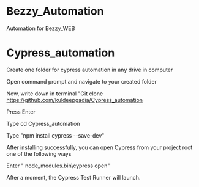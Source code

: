 # Bezzy_Automation
Automation for Bezzy_WEB

# Cypress_automation

Create one folder for cypress automation in any drive in computer

Open command prompt and navigate to your created folder

Now, write down in terminal "Git clone https://github.com/kuldeepgadia/Cypress_automation

Press Enter

Type cd Cypress_automation

Type "npm install cypress --save-dev"

After installing successfully, you can open Cypress from your project root one of the following ways

Enter " node_modules\.bin\cypress open"

After a moment, the Cypress Test Runner will launch.

